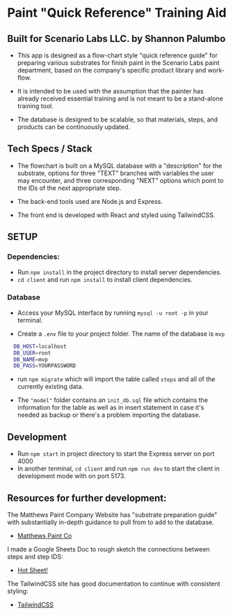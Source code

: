 # Paint "Quick Reference" Training Aid
## Built for Scenario Labs LLC. by Shannon Palumbo

- This app is designed as a flow-chart style "quick reference guide" for preparing various substrates for finish paint in the Scenario Labs paint department, based on the company's specific product library and work-flow. 

- It is intended to be used with the assumption that the painter has already received essential training and is not meant to be a stand-alone training tool. 

- The database is designed to be scalable, so that materials, steps, and products can be continuously updated. 

## Tech Specs / Stack 

- The flowchart is built on a MySQL database with a "description" for the substrate, options for three "TEXT" branches with variables the user may encounter, and three corresponding "NEXT" options which point to the IDs of the next appropriate step.

 - The back-end tools used are Node.js and Express.

 - The front end is developed with React and styled using TailwindCSS.


## SETUP

### Dependencies:

- Run `npm install` in the project directory to install server dependencies. 
- `cd client` and run `npm install` to install client dependencies.

### Database

- Access your MySQL interface by running `mysql -u root -p` in your terminal. 

- Create a `.env` file to your project folder. The name of the database is `mvp` 

```bash
  DB_HOST=localhost
  DB_USER=root
  DB_NAME=mvp
  DB_PASS=YOURPASSWORD
```

- run `npm migrate` which will import the table called `steps` and all of the currently existing data. 

- The `"model"` folder contains an `init_db.sql` file which contains the information for the table as well as in insert statement in case it's needed as backup or there's a problem importing the database. 

## Development

- Run `npm start` in project directory to start the Express server on port 4000
- In another terminal, `cd client` and run `npm run dev` to start the client in development mode with on port 5173. 


## Resources for further development:

The Matthews Paint Company Website has "substrate preparation guide" with substantially in-depth guidance to pull from to add to the database. 

- [Matthews Paint Co](https://docs.matthewspaint.info/substrate-application-guide/)

I made a Google Sheets Doc to rough sketch the connections between steps and step IDS:

- [Hot Sheet!](https://docs.google.com/spreadsheets/d/18qHPxLuslChbhE2-MxCBWIff8pA0psEJTOK509IvZtU/edit?usp=sharing)

The TailwindCSS site has good documentation to continue with consistent styling:
- [TailwindCSS](https://tailwindcss.com/docs/utility-first)






